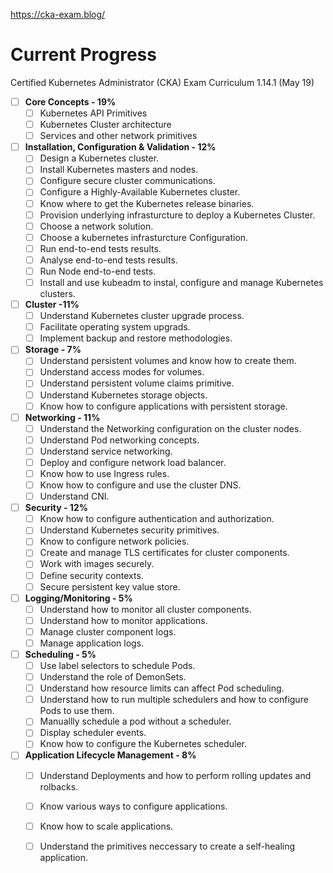 https://cka-exam.blog/
# Current Progress

Certified Kubernetes Administrator (CKA) Exam Curriculum 1.14.1 (May 19)

- [ ] __Core Concepts - 19%__
  - [ ] Kubernetes API Primitives
  - [ ] Kubernetes Cluster architecture
  - [ ] Services and other network primitives
- [ ] __Installation, Configuration & Validation - 12%__
  - [ ] Design a Kubernetes cluster.
  - [ ] Install Kubernetes masters and nodes.
  - [ ] Configure secure cluster communications.
  - [ ] Configure a Highly-Available Kubernetes cluster.
  - [ ] Know where to get the Kubernetes release binaries.
  - [ ] Provision underlying infrasturcture to deploy a Kubernetes Cluster.
  - [ ] Choose a network solution.
  - [ ] Choose a kubernetes infrasturcture Configuration.
  - [ ] Run end-to-end tests results.
  - [ ] Analyse end-to-end tests results.
  - [ ] Run Node end-to-end tests.
  - [ ] Install and use kubeadm to instal, configure and manage Kubernetes clusters.
- [ ] __Cluster -11%__
  - [ ] Understand Kubernetes cluster upgrade process.
  - [ ] Facilitate operating system upgrads.
  - [ ] Implement backup and restore methodologies.
- [ ] __Storage - 7%__
  - [ ] Understand persistent volumes and know how to create them.
  - [ ] Understand access modes for volumes.
  - [ ] Understand persistent volume claims primitive.
  - [ ] Understand Kubernetes storage objects.
  - [ ] Know how to configure applications with persistent storage.
- [ ] __Networking - 11%__
  - [ ] Understand the Networking configuration on the cluster nodes.
  - [ ] Understand Pod networking concepts.
  - [ ]  Understand service networking.
  - [ ]  Deploy and configure network load balancer.
  - [ ]  Know how to use Ingress rules.
  - [ ]  Know how to configure and use the cluster DNS.
  - [ ]  Understand CNI.
- [ ] __Security - 12%__
  - [ ] Know how to configure authentication and authorization.
  - [ ] Understand Kubernetes security primitives.
  - [ ] Know to configure network policies.
  - [ ] Create and manage TLS certificates for cluster components.
  - [ ] Work with images securely.
  - [ ] Define security contexts.
  - [ ] Secure persistent key value store.
- [ ] __Logging/Monitoring - 5%__
  - [ ] Understand how to monitor all cluster components.
  - [ ] Understand how to monitor applications.
  - [ ] Manage cluster component logs.
  - [ ] Manage application logs.
- [ ] __Scheduling - 5%__
  - [ ] Use label selectors to schedule Pods.
  - [ ] Understand the role of DemonSets.
  - [ ] Understand how resource limits can affect Pod scheduling.
  - [ ] Understand how to run multiple schedulers and how to configure Pods to use them.
  - [ ] Manuallly schedule a pod without a scheduler.
  - [ ] Display scheduler events.
  - [ ] Know how to configure the Kubernetes scheduler.
- [ ] __Application Lifecycle Management - 8%__
  - [ ] Understand Deployments and how to perform rolling updates and rolbacks.
  - [ ] Know various ways to configure applications.
  - [ ] Know how to scale applications.
  - [ ] Understand the primitives neccessary to create a self-healing application.

